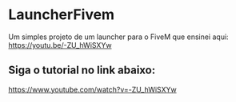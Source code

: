 # LauncherFivem
Um simples projeto de um launcher para o FiveM que ensinei aqui: https://youtu.be/-ZU_hWiSXYw

## Siga o tutorial no link abaixo:
https://www.youtube.com/watch?v=-ZU_hWiSXYw
